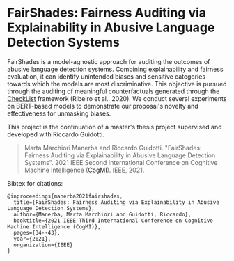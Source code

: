 # FairShades: Fairness Auditing via Explainability in Abusive Language Detection Systems

FairShades is a model-agnostic approach for auditing the outcomes of abusive language detection systems. 
Combining explainability and fairness evaluation, it can identify unintended biases and sensitive categories towards which the models are most discriminative. 
This objective is pursued through the auditing of meaningful counterfactuals generated through the [CheckList](https://github.com/marcotcr/checklist) framework (Ribeiro et al., 2020).
We conduct several experiments on BERT-based models to demonstrate our proposal's novelty and effectiveness for unmasking biases.

This project is the continuation of a master's thesis project supervised and developed with Riccardo Guidotti.

> Marta Marchiori Manerba and Riccardo Guidotti. "FairShades: Fairness Auditing via Explainability in Abusive Language Detection Systems". 2021 IEEE Second International Conference on Cognitive Machine Intelligence ([CogMI](http://www.sis.pitt.edu/lersais/conference/cogmi/2021/)). IEEE, 2021.

Bibtex for citations:

```
@inproceedings{manerba2021fairshades,
  title={FairShades: Fairness Auditing via Explainability in Abusive Language Detection Systems},
  author={Manerba, Marta Marchiori and Guidotti, Riccardo},
  booktitle={2021 IEEE Third International Conference on Cognitive Machine Intelligence (CogMI)},
  pages={34--43},
  year={2021},
  organization={IEEE}
}
```
